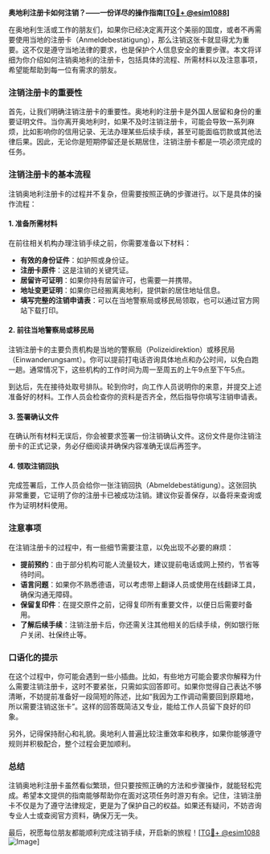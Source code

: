 **奥地利注册卡如何注销？——一份详尽的操作指南[[TG💪+ @esim1088](https://t.me/s/esim1088)]**

在奥地利生活或工作的朋友们，如果你已经决定离开这个美丽的国度，或者不再需要使用当地的注册卡（Anmeldebestätigung），那么注销这张卡就显得尤为重要。这不仅是遵守当地法律的要求，也是保护个人信息安全的重要步骤。本文将详细为你介绍如何注销奥地利的注册卡，包括具体的流程、所需材料以及注意事项，希望能帮助到每一位有需求的朋友。

### 注销注册卡的重要性

首先，让我们明确注销注册卡的重要性。奥地利的注册卡是外国人居留和身份的重要证明文件。当你离开奥地利时，如果不及时注销注册卡，可能会导致一系列麻烦，比如影响你的信用记录、无法办理某些后续手续，甚至可能面临罚款或其他法律后果。因此，无论你是短期停留还是长期居住，注销注册卡都是一项必须完成的任务。

### 注销注册卡的基本流程

注销奥地利注册卡的过程并不复杂，但需要按照正确的步骤进行。以下是具体的操作流程：

#### 1. 准备所需材料

在前往相关机构办理注销手续之前，你需要准备以下材料：
- **有效的身份证件**：如护照或身份证。
- **注册卡原件**：这是注销的关键凭证。
- **居留许可证明**：如果你持有居留许可，也需要一并携带。
- **地址变更证明**：如果你已经搬离奥地利，提供新的居住地址信息。
- **填写完整的注销申请表**：可以在当地警察局或移民局领取，也可以通过官方网站下载打印。

#### 2. 前往当地警察局或移民局

注销注册卡的主要负责机构是当地的警察局（Polizeidirektion）或移民局（Einwanderungsamt）。你可以提前打电话咨询具体地点和办公时间，以免白跑一趟。通常情况下，这些机构的工作时间为周一至周五的上午9点至下午5点。

到达后，先在接待处取号排队。轮到你时，向工作人员说明你的来意，并提交上述准备好的材料。工作人员会检查你的资料是否齐全，然后指导你填写注销申请表。

#### 3. 签署确认文件

在确认所有材料无误后，你会被要求签署一份注销确认文件。这份文件是你注销注册卡的正式记录，务必仔细阅读并确保内容准确无误后再签字。

#### 4. 领取注销回执

完成签署后，工作人员会给你一张注销回执（Abmeldebestätigung）。这张回执非常重要，它证明了你的注册卡已被成功注销。建议你妥善保存，以备将来查询或作为证明材料使用。

### 注意事项

在注销注册卡的过程中，有一些细节需要注意，以免出现不必要的麻烦：

- **提前预约**：由于部分机构可能人流量较大，建议提前电话或网上预约，节省等待时间。
- **语言问题**：如果你不熟悉德语，可以考虑带上翻译人员或使用在线翻译工具，确保沟通无障碍。
- **保留复印件**：在提交原件之前，记得复印所有重要文件，以便日后需要时备用。
- **了解后续手续**：注销注册卡后，你还需关注其他相关的后续手续，例如银行账户关闭、社保终止等。

### 口语化的提示

在这个过程中，你可能会遇到一些小插曲。比如，有些地方可能会要求你解释为什么需要注销注册卡，这时不要紧张，只需如实回答即可。如果你觉得自己表达不够清晰，不妨提前准备好一段简短的陈述，比如“我因为工作调动需要回到原籍地，所以需要注销这张卡”。这样的回答既简洁又专业，能给工作人员留下良好的印象。

另外，记得保持耐心和礼貌。奥地利人普遍比较注重效率和秩序，如果你能够遵守规则并积极配合，整个过程会更加顺利。

### 总结

注销奥地利注册卡虽然看似繁琐，但只要按照正确的方法和步骤操作，就能轻松完成。希望本文提供的指南能够帮助你在面对这项任务时游刃有余。记住，注销注册卡不仅是为了遵守法律规定，更是为了保护自己的权益。如果还有疑问，不妨咨询专业人士或查阅官方资料，确保万无一失。

最后，祝愿每位朋友都能顺利完成注销手续，开启新的旅程！[[TG💪+ @esim1088](https://t.me/s/esim1088) ![Image](https://i.postimg.cc/4NQfJmqS/Snipaste-2025-05-13-00-14-12.png)]